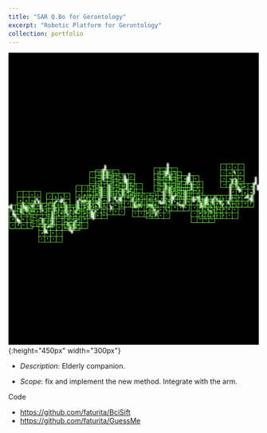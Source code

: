 ```yaml
---
title: "SAR Q.Bo for Gerontology"
excerpt: "Robotic Platform for Gerontology"
collection: portfolio
---
```


![Descriptor](/images/SignalWithFullDescriptors3.png){:height="450px" width="300px"}

* *Description*: Elderly companion.

* *Scope*: fix and implement the new method. Integrate with the arm.

Code 
* <https://github.com/faturita/BciSift>
* <https://github.com/faturita/GuessMe>






